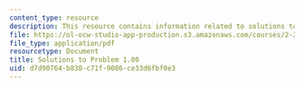 ```yaml
---
content_type: resource
description: This resource contains information related to solutions to problem 1.00.
file: https://ol-ocw-studio-app-production.s3.amazonaws.com/courses/2-25-advanced-fluid-mechanics-fall-2013/d7d90764b838c71f9086ce33d6fbf0e3_MIT2_25F13_1.00_Solution.pdf
file_type: application/pdf
resourcetype: Document
title: Solutions to Problem 1.00
uid: d7d90764-b838-c71f-9086-ce33d6fbf0e3
---
```

